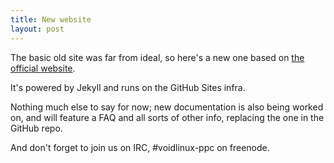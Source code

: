 ```yaml
---
title: New website
layout: post
---
```


The basic old site was far from ideal, so here's a new one based on [the official website](https://github.com/void-linux/void-linux.github.io).

It's powered by Jekyll and runs on the GitHub Sites infra.

Nothing much else to say for now; new documentation is also being worked on, and will feature a FAQ and all sorts of other info, replacing the one in the GitHub repo.

And don't forget to join us on IRC, #voidlinux-ppc on freenode.

